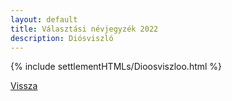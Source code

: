 ```yaml
---
layout: default
title: Választási névjegyzék 2022
description: Diósviszló
---
```


{% include settlementHTMLs/Dioosviszloo.html %}

[Vissza](../)